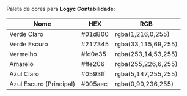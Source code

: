 Paleta de cores para **Logyc Contabilidade**:

| Nome                    | HEX     | RGB                 |
| ----------------------- | ------- | ------------------- |
| Verde Claro             | #01d800 | rgba(1,216,0,255)   |
| Verde Escuro            | #217345 | rgba(33,115,69,255) |
| Vermelho                | #fd0e35 | rgba(253,14,53,255) |
| Amarelo                 | #ffe206 | rgba(255,226,6,255) |
| Azul Claro              | #0593ff | rgba(5,147,255,255) |
| Azul Escuro (Principal) | #005aec | rgba(0,90,236,255)  |

